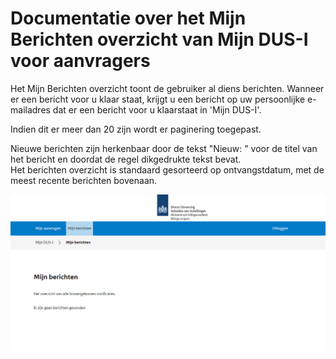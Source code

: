 # Documentatie over het Mijn Berichten overzicht van Mijn DUS-I voor aanvragers

Het Mijn Berichten overzicht toont de gebruiker al diens berichten. Wanneer er een bericht voor u klaar staat, krijgt u een bericht op uw persoonlijke e-mailadres dat er een bericht voor u klaarstaat in 'Mijn DUS-I'.

Indien dit er meer dan 20 zijn wordt er paginering toegepast.  

Nieuwe berichten zijn herkenbaar door de tekst "Nieuw: " voor de titel van het bericht en doordat de regel dikgedrukte tekst bevat.  
Het berichten overzicht is standaard gesorteerd op ontvangstdatum, met de meest recente berichten bovenaan.

!["Mijn berichten"](./images/DUSI%20mijn%20berichten.PNG)

<div class="page-break"></div>
